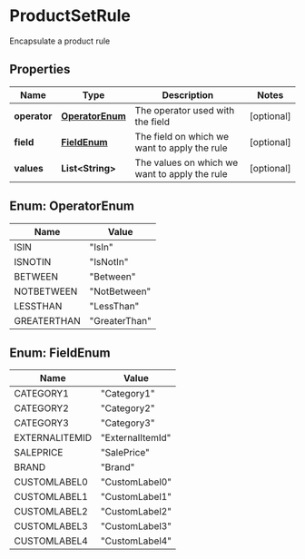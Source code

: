 

# ProductSetRule

Encapsulate a product rule

## Properties

Name | Type | Description | Notes
------------ | ------------- | ------------- | -------------
**operator** | [**OperatorEnum**](#OperatorEnum) | The operator used with the field |  [optional]
**field** | [**FieldEnum**](#FieldEnum) | The field on which we want to apply the rule |  [optional]
**values** | **List&lt;String&gt;** | The values on which we want to apply the rule |  [optional]



## Enum: OperatorEnum

Name | Value
---- | -----
ISIN | &quot;IsIn&quot;
ISNOTIN | &quot;IsNotIn&quot;
BETWEEN | &quot;Between&quot;
NOTBETWEEN | &quot;NotBetween&quot;
LESSTHAN | &quot;LessThan&quot;
GREATERTHAN | &quot;GreaterThan&quot;



## Enum: FieldEnum

Name | Value
---- | -----
CATEGORY1 | &quot;Category1&quot;
CATEGORY2 | &quot;Category2&quot;
CATEGORY3 | &quot;Category3&quot;
EXTERNALITEMID | &quot;ExternalItemId&quot;
SALEPRICE | &quot;SalePrice&quot;
BRAND | &quot;Brand&quot;
CUSTOMLABEL0 | &quot;CustomLabel0&quot;
CUSTOMLABEL1 | &quot;CustomLabel1&quot;
CUSTOMLABEL2 | &quot;CustomLabel2&quot;
CUSTOMLABEL3 | &quot;CustomLabel3&quot;
CUSTOMLABEL4 | &quot;CustomLabel4&quot;



